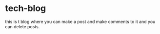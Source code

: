 # tech-blog

this is t blog where you can make a post and make comments to it and you can delete posts.
